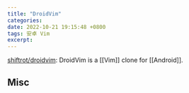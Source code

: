 ```yaml
---
title: "DroidVim"
categories: 
date: 2022-10-21 19:15:48 +0800
tags: 安卓 Vim
excerpt: 
---
```


[shiftrot/droidvim](https://github.com/shiftrot/droidvim): DroidVim is a [[Vim]] clone for [[Android]].




## Misc


